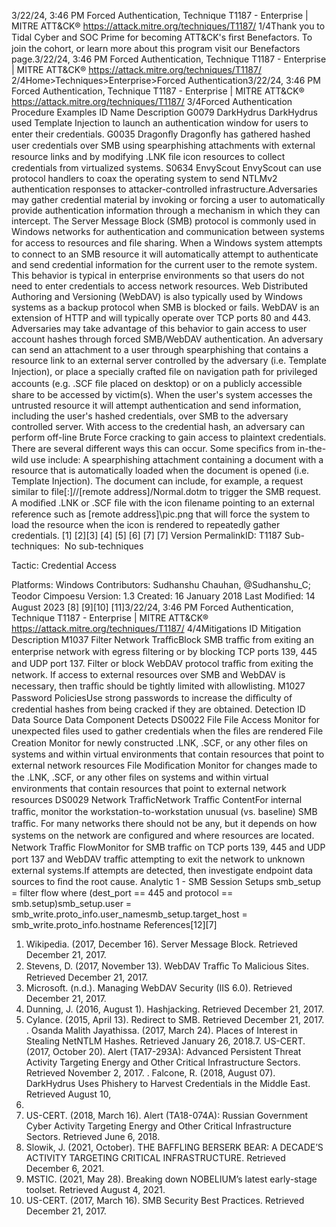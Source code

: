 3/22/24, 3:46 PM Forced Authentication, Technique T1187 - Enterprise | MITRE ATT&CK®
https://attack.mitre.org/techniques/T1187/ 1/4Thank you to Tidal Cyber and SOC Prime for becoming ATT&CK's ﬁrst Benefactors. To join the cohort, or learn more about this program visit our
Benefactors page.3/22/24, 3:46 PM Forced Authentication, Technique T1187 - Enterprise | MITRE ATT&CK®
https://attack.mitre.org/techniques/T1187/ 2/4Home>Techniques>Enterprise>Forced Authentication3/22/24, 3:46 PM Forced Authentication, Technique T1187 - Enterprise | MITRE ATT&CK®
https://attack.mitre.org/techniques/T1187/ 3/4Forced Authentication
Procedure Examples
ID Name Description
G0079 DarkHydrus DarkHydrus used Template Injection to launch an authentication window for users to enter their credentials.
G0035 Dragonﬂy Dragonﬂy has gathered hashed user credentials over SMB using spearphishing attachments with external
resource links and by modifying .LNK ﬁle icon resources to collect credentials from virtualized systems.
S0634 EnvyScout EnvyScout can use protocol handlers to coax the operating system to send NTLMv2 authentication responses
to attacker-controlled infrastructure.Adversaries may gather credential material by invoking or forcing a user to automatically provide authentication information through a
mechanism in which they can intercept.
The Server Message Block (SMB) protocol is commonly used in Windows networks for authentication and communication between systems
for access to resources and ﬁle sharing. When a Windows system attempts to connect to an SMB resource it will automatically attempt to
authenticate and send credential information for the current user to the remote system. This behavior is typical in enterprise environments
so that users do not need to enter credentials to access network resources.
Web Distributed Authoring and Versioning (WebDAV) is also typically used by Windows systems as a backup protocol when SMB is blocked
or fails. WebDAV is an extension of HTTP and will typically operate over TCP ports 80 and 443. 
Adversaries may take advantage of this behavior to gain access to user account hashes through forced SMB/WebDAV authentication. An
adversary can send an attachment to a user through spearphishing that contains a resource link to an external server controlled by the
adversary (i.e. Template Injection), or place a specially crafted ﬁle on navigation path for privileged accounts (e.g. .SCF ﬁle placed on
desktop) or on a publicly accessible share to be accessed by victim(s). When the user's system accesses the untrusted resource it will
attempt authentication and send information, including the user's hashed credentials, over SMB to the adversary controlled server. With
access to the credential hash, an adversary can perform off-line Brute Force cracking to gain access to plaintext credentials. 
There are several different ways this can occur. Some speciﬁcs from in-the-wild use include:
A spearphishing attachment containing a document with a resource that is automatically loaded when the document is opened (i.e.
Template Injection). The document can include, for example, a request similar to file[:]//[remote address]/Normal.dotm to
trigger the SMB request. 
A modiﬁed .LNK or .SCF ﬁle with the icon ﬁlename pointing to an external reference such as \[remote address]\pic.png that will
force the system to load the resource when the icon is rendered to repeatedly gather credentials. [1]
[2][3]
[4]
[5]
[6]
[7]
[7]
Version PermalinkID: T1187
Sub-techniques:  No sub-techniques

Tactic: Credential Access

Platforms: Windows
Contributors: Sudhanshu Chauhan, @Sudhanshu\_C; Teodor Cimpoesu
Version: 1.3
Created: 16 January 2018
Last Modiﬁed: 14 August 2023
[8]
[9][10]
[11]3/22/24, 3:46 PM Forced Authentication, Technique T1187 - Enterprise | MITRE ATT&CK®
https://attack.mitre.org/techniques/T1187/ 4/4Mitigations
ID Mitigation Description
M1037 Filter
Network
TraﬃcBlock SMB traﬃc from exiting an enterprise network with egress ﬁltering or by blocking TCP ports 139, 445
and UDP port 137. Filter or block WebDAV protocol traﬃc from exiting the network. If access to external
resources over SMB and WebDAV is necessary, then traﬃc should be tightly limited with allowlisting. 
M1027 Password
PoliciesUse strong passwords to increase the diﬃculty of credential hashes from being cracked if they are obtained.
Detection
ID Data Source Data Component Detects
DS0022 File File Access Monitor for unexpected ﬁles used to gather credentials when the ﬁles are rendered
File Creation Monitor for newly constructed .LNK, .SCF, or any other ﬁles on systems and within
virtual environments that contain resources that point to external network resources
File Modiﬁcation Monitor for changes made to the .LNK, .SCF, or any other ﬁles on systems and within
virtual environments that contain resources that point to external network resources
DS0029 Network TraﬃcNetwork Traﬃc
ContentFor internal traﬃc, monitor the workstation-to-workstation unusual (vs. baseline) SMB
traﬃc. For many networks there should not be any, but it depends on how systems on
the network are conﬁgured and where resources are located.
Network Traﬃc
FlowMonitor for SMB traﬃc on TCP ports 139, 445 and UDP port 137 and WebDAV traﬃc
attempting to exit the network to unknown external systems.If attempts are detected,
then investigate endpoint data sources to ﬁnd the root cause.
Analytic 1 - SMB Session Setups
smb\_setup = filter flow where (dest\_port == 445 and protocol ==
smb.setup)smb\_setup.user =
smb\_write.proto\_info.user\_namesmb\_setup.target\_host =
smb\_write.proto\_info.hostname
References[12][7]
1. Wikipedia. (2017, December 16). Server Message Block.
Retrieved December 21, 2017.
2. Stevens, D. (2017, November 13). WebDAV Traﬃc To
Malicious Sites. Retrieved December 21, 2017.
3. Microsoft. (n.d.). Managing WebDAV Security (IIS 6.0).
Retrieved December 21, 2017.
4. Dunning, J. (2016, August 1). Hashjacking. Retrieved
December 21, 2017.
5. Cylance. (2015, April 13). Redirect to SMB. Retrieved
December 21, 2017.
. Osanda Malith Jayathissa. (2017, March 24). Places of
Interest in Stealing NetNTLM Hashes. Retrieved January 26,
2018.7. US-CERT. (2017, October 20). Alert (TA17-293A): Advanced
Persistent Threat Activity Targeting Energy and Other Critical
Infrastructure Sectors. Retrieved November 2, 2017.
. Falcone, R. (2018, August 07). DarkHydrus Uses Phishery to
Harvest Credentials in the Middle East. Retrieved August 10,
2018.
9. US-CERT. (2018, March 16). Alert (TA18-074A): Russian
Government Cyber Activity Targeting Energy and Other Critical
Infrastructure Sectors. Retrieved June 6, 2018.
10. Slowik, J. (2021, October). THE BAFFLING BERSERK BEAR: A
DECADE’S ACTIVITY TARGETING CRITICAL
INFRASTRUCTURE. Retrieved December 6, 2021.
11. MSTIC. (2021, May 28). Breaking down NOBELIUM’s latest
early-stage toolset. Retrieved August 4, 2021.
12. US-CERT. (2017, March 16). SMB Security Best Practices.
Retrieved December 21, 2017.